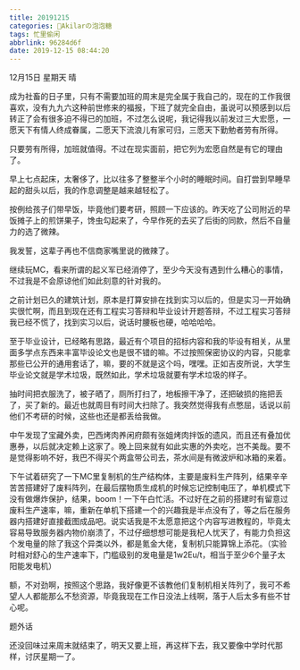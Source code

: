 ```yaml
---
title: 20191215
categories: 🍬Akilarの泡泡糖
tags: 忙里偷闲
abbrlink: 96284d6f
date: 2019-12-15 08:44:20
---
```

12月15日 星期天 晴

成为社畜的日子里，只有不需要加班的周末是完全属于我自己的，现在的工作我很喜欢，没有九九六这种前世修来的福报，下班了就完全自由，虽说可以预感到以后转正了会有很多迫不得已的加班，不过怎么说呢，我记得我以前发过三大宏愿，一愿天下有情人终成眷属，二愿天下流浪儿有家可归，三愿天下勤勉者劳有所得。

只要劳有所得，加班就值得。不过在现实面前，把它列为宏愿自然是有它的理由了。

早上七点起床，太奢侈了，比以往多了整整半个小时的睡眠时间。自打尝到早睡早起的甜头以后，我的作息调整是越来越轻松了。

按例给孩子们带早饭，毕竟他们要考研，照顾一下应该的。昨天吃了公司附近的早饭摊子上的煎饼果子，馋虫勾起来了，今早作死的去买了后街的同款，然后不自量力的选了微辣。

我发誓，这辈子再也不信商家嘴里说的微辣了。

继续玩MC，看来所谓的起义军已经消停了，至少今天没有遇到什么糟心的事情，不过我是不会原谅他们如此刻意的针对我的。

之前计划已久的建筑计划，原本是打算安排在找到实习以后的，但是实习一开始确实很忙啊，而且到现在还有工程实习答辩和毕业设计开题答辩，不过工程实习答辩我已经不慌了，找到实习以后，说话时腰板也硬，哈哈哈哈。

至于毕业设计，已经略有思路，最近有个项目的招标内容和我的毕设有相关，从里面多学点东西来丰富毕设论文也是很不错的嘛。不过按照保密协议的内容，只能拿那些已公开的通用套话了，嘛，要的不就是这个吗，嘿嘿。正如吉皮所说，大学生毕业论文就是学术垃圾，既然如此，学术垃圾就要有学术垃圾的样子。

抽时间把衣服洗了，被子晒了，厕所打扫了，地板擦干净了，还把破损的拖把丢了，买了新的。最近也就周目有时间大扫除了。我突然觉得我有点憋屈，话说以前他们不考研的时候，这些也还是都丢给我做。

中午发现了宝藏外卖，巴西烤肉养闲府颇有张姐烤肉拌饭的遗风，而且还有叠加优惠券，以后就决定赖上这家了。晚上回来就有如此实惠的外卖吃，岂不美哉。要不是觉得影响不好，我巴不得买个两盒带公司去，茶水间是有微波炉和冰箱的来着。

下午试着研究了一下MC里复制机的生产结构体，主要是废料生产阵列，结果辛辛苦苦搭建好了废料阵列，在最后摆物质生成机的时候忘记控制电压了，单机模式下没有做爆炸保护，结果，boom！一下午白忙活。不过好在之前的搭建时有留意过废料生产速率，嘛，重新在单机下搭建一个的兴趣我是半点没有了，等之后在服务器内搭建好直接截图成品吧。说实话我是不太愿意把这个内容写进教程的，毕竟太容易导致服务器内物价崩溃了，不过仔细想想可能是我杞人忧天了，有能力负担这个发电量的除了我这个异类以外，都是氪金大佬，复制机只能算锦上添花。（实验时相对舒心的生产速率下，门槛级别的发电量是1w2Eu/t，相当于至少6个量子太阳能发电机）

额，不对劲啊，按照这个思路，我好像更不该教他们复制机相关阵列了，我可不希望人人都能那么不愁资源，毕竟我现在工作日没法上线啊，落于人后太多有些不甘心呢。

题外话

还没回味过来周末就结束了，明天又要上班，再这样下去，我又要像中学时代那样，讨厌星期一了。
